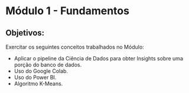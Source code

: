 # Módulo 1 - Fundamentos
## Objetivos:
Exercitar os seguintes conceitos trabalhados no Módulo:
- Aplicar o pipeline da Ciência de Dados para obter Insights sobre uma porção do banco de dados.
- Uso do Google Colab.
- Uso do Power BI.
- Algoritmo K-Means.
